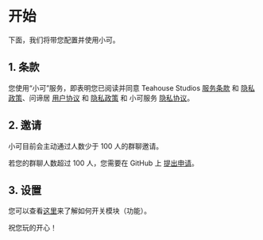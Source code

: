 # 开始

下面，我们将带您配置并使用小可。

## 1. 条款
您使用“小可”服务，即表明您已阅读并同意 Teahouse Studios [服务条款](https://teahou.se/terms/) 和 [隐私政策](https://teahou.se/privacy)、问谛居 [用户协议](https://doc.wd-ljt.com/policy/user/) 和 [隐私政策](https://doc.wd-ljt.com/policy/privacy/) 和 小可服务 [隐私协议](/policy/privacy/)。

## 2. 邀请
小可目前会主动通过人数少于 100 人的群聊邀请。

若您的群聊人数超过 100 人，您需要在 GitHub 上 [提出申请](https://github.com/Teahouse-Studios/bot/issues/new?assignees=OasisAkari&labels=New&template=1234.md&title=)。

## 3. 设置

您可以查看[这里](modules/core/enable-disable.md)来了解如何开关模块（功能）。

祝您玩的开心！
